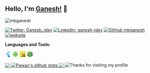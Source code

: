 ## Hello, I'm [Ganesh!](https://mbganesh.github.io/my_profile/) 👋

<p align="left"> <img src="https://komarev.com/ghpvc/?username=mbganesh&label=Views&color=blue&style=plastic" alt="mbganesh" /> </p>

[![Twitter: Ganesh_jdev](https://img.shields.io/twitter/follow/Ganesh_jdev?style=social)](https://twitter.com/Ganesh_jdev)
[![Linkedin: ganesh-jdev](https://img.shields.io/badge/ganesh-jdev-blue?style=flat-square&logo=Linkedin&logoColor=white&link=https://www.linkedin.com/in/ganesh-jdev/)](https://www.linkedin.com/in/ganesh-jdev/)
[![GitHub mbganesh](https://img.shields.io/github/followers/mbganesh?label=follow&style=social)](https://github.com/mbganesh)
[![website](https://img.shields.io/badge/PortfolioWebsite-mbganesh.profile-2648ff?style=flat-square&logo=google-chrome)](https://mbganesh.github.io/my_profile/)



**Languages and Tools:**  

<code><img height="20" src="https://raw.githubusercontent.com/github/explore/80688e429a7d4ef2fca1e82350fe8e3517d3494d/topics/flutter/flutter.png"></code>
<code><img height="20" src="https://raw.githubusercontent.com/github/explore/80688e429a7d4ef2fca1e82350fe8e3517d3494d/topics/android/android.png"></code>
<code><img height="20" src="https://raw.githubusercontent.com/github/explore/80688e429a7d4ef2fca1e82350fe8e3517d3494d/topics/javascript/javascript.png"></code>
<code><img height="20" src="https://raw.githubusercontent.com/github/explore/80688e429a7d4ef2fca1e82350fe8e3517d3494d/topics/nodejs/nodejs.png"></code>  

<a href="https://github.com/mbganesh">
  <img align="center" src="https://github-readme-stats.vercel.app/api/top-langs/?username=mbganesh&theme=light&hide_langs_below=1" />
</a>

<a href="https://github.com/mbganesh">
 <img align="center" src="https://github-readme-stats.vercel.app/api?username=mbganesh&show_icons=true&theme=light&line_height=27" alt="Pawan's github stats"/>
</a>


<a href="https://github.com/mbganesh/my_shop">
 <img align="center" src="https://github-readme-stats.vercel.app/api/pin/?username=mbganesh&repo=my_shop&theme=light" />
</a>

<img height="120" alt="Thanks for visiting my profile" width="100%" src="https://user-images.githubusercontent.com/51211116/152750260-19bbc6ed-191b-4c36-a498-23066ceb9f67.svg" />
